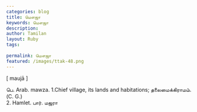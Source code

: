 ```yaml
---
categories: blog
title: மௌஜா
keywords: மௌஜா
description: 
author: Tamilan
layout: Ruby
tags: 
 
permalink: மௌஜா
featured: /images/ttak-48.png
---
```

  
[ maujā ]  
  
பெ. Arab. mawza. 1.Chief village, its lands and habitations; தலைமைக்கிராமம். (C. G.)   
2. Hamlet. பார். மஜரா